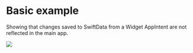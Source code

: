 # Basic example 

Showing that changes saved to SwiftData from a Widget AppIntent are not reflected in the main app.

<img src="http://172.104.253.215/CleanShot-2023-09-21-at-15.46.28.mp4" />